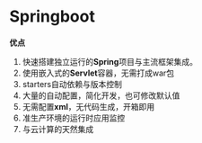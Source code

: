 # Springboot
**优点**
1. 快速搭建独立运行的**Spring**项目与主流框架集成。
2. 使用嵌入式的**Servlet**容器，无需打成war包
3. starters自动依赖与版本控制
4. 大量的自动配置，简化开发，也可修改默认值
5. 无需配置**xml**，无代码生成，开箱即用
6. 准生产环境的运行时应用监控
7. 与云计算的天然集成